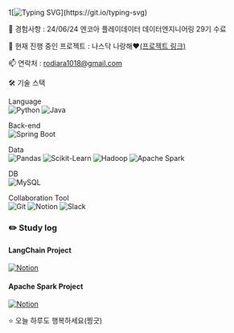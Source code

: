 1[![Typing SVG](https://readme-typing-svg.demolab.com?font=Gugi&size=40&duration=1000&pause=1000&color=F771DD&center=true&multiline=true&random=false&width=600&height=120&lines=%EC%95%88%EB%85%95%ED%95%98%EC%84%B8%EC%9A%94!+%EA%B9%80%EB%8F%99%EC%84%AD%EC%9E%85%EB%8B%88%EB%8B%A4.;%EB%8D%B0%EC%9D%B4%ED%84%B0+%EB%B6%84%EC%84%9D%EC%9D%84+%EA%B3%B5%EB%B6%80%ED%95%98%EA%B3%A0+%EC%9E%88%EC%8A%B5%EB%8B%88%EB%8B%A4.)](https://git.io/typing-svg)
  
 🌟 경험사항 : 24/06/24 엔코아 플레이데이터 데이터엔지니어링 29기 수료
 
 🔭 현재 진행 중인 프로젝트 : 나스닥 나랑해❤️[(프로젝트 링크)](https://github.com/rodiara5/NasdaqWithMe)
 
 📫 연락처 : rodiara1018@gmail.com

 

🛠 기술 스택

Language  
![Python](https://img.shields.io/badge/-Python-3776AB?style=flat-square&logo=python&logoColor=white)
![Java](https://img.shields.io/badge/-Java-007396?style=flat-square&logo=java&logoColor=white)

Back-end  
![Spring Boot](https://img.shields.io/badge/-Spring%20Boot-6DB33F?style=flat-square&logo=spring-boot&logoColor=white)

Data  
![Pandas](https://img.shields.io/badge/-Pandas-150458?style=flat-square&logo=pandas&logoColor=white)
![Scikit-Learn](https://img.shields.io/badge/-Scikit%20Learn-F7931E?style=flat-square&logo=scikit-learn&logoColor=white)
![Hadoop](https://img.shields.io/badge/-Hadoop-FF652F?style=flat-square&logo=apache-hadoop&logoColor=white)
![Apache Spark](https://img.shields.io/badge/-Apache%20Spark-E25A1C?style=flat-square&logo=apache-spark&logoColor=white)

DB  
![MySQL](https://img.shields.io/badge/-MySQL-4479A1?style=flat-square&logo=mysql&logoColor=white)

Collaboration Tool  
![Git](https://img.shields.io/badge/-Git-F05032?style=flat-square&logo=git&logoColor=white) 
![Notion](https://img.shields.io/badge/-Notion-000000?style=flat-square&logo=notion&logoColor=white)
![Slack](https://img.shields.io/badge/-Slack-4A154B?style=flat-square&logo=slack&logoColor=white)

### :pencil2: Study log

#### LangChain Project
[![Notion](https://img.shields.io/badge/Notion-LangChain-000000?style=for-the-badge&logo=notion&logoColor=white)](https://three-aunt-8cf.notion.site/Langchain-ce33b이일cc2164d04b625e9a2ca1271f7?pvs=4)

#### Apache Spark Project

[![Notion](https://img.shields.io/badge/Notion-Apache_Spark-000000?style=for-the-badge&logo=notion&logoColor=white)](https://three-aunt-8cf.notion.site/Apache-Spark-d4c0e60이육af944e2baac7c8d68d0a96a?pvs=4)

⭐️ 오늘 하루도 행복하세요(찡긋)
